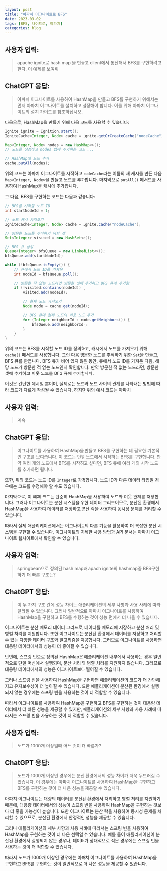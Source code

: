 ```yaml
---
layout: post
title: "아파치 이그나이트로 BFS"
date: 2023-03-02
tags: [BFS, 나이트로, 아파치]
categories: blog
---
```


## 사용자 입력:
> apache ignite로 hash map 을 만들고 client에서 통신해서 BFS를 구현하려고 한다. 이 예제를 보여줘

## ChatGPT 응답:
> 아파치 이그나이트를 사용하여 HashMap을 만들고 BFS를 구현하기 위해서는 먼저 아파치 이그나이트를 설치하고 설정해야 합니다. 이를 위해 아파치 이그나이트의 설치 가이드를 참조하십시오.

다음으로, HashMap을 만들기 위해 다음 코드를 사용할 수 있습니다:

```java
Ignite ignite = Ignition.start();
IgniteCache<Integer, Node> cache = ignite.getOrCreateCache("nodeCache");

Map<Integer, Node> nodes = new HashMap<>();
// 노드를 생성하고 nodes 맵에 추가하는 코드 ...

// HashMap에 노드 추가
cache.putAll(nodes);
```

위의 코드는 아파치 이그나이트를 시작하고 `nodeCache`라는 이름의 새 캐시를 만든 다음 `Map<Integer, Node>`을 만들고 노드를 추가합니다. 마지막으로 `putAll()` 메서드를 사용하여 HashMap을 캐시에 추가합니다.

그 다음, BFS를 구현하는 코드는 다음과 같습니다:

```java
// BFS를 시작할 노드 ID
int startNodeId = 1;

// 노드 캐시 가져오기
IgniteCache<Integer, Node> cache = ignite.cache("nodeCache");

// 방문한 노드를 추적하기 위한 셋
Set<Integer> visited = new HashSet<>();

// BFS 큐 생성
Queue<Integer> bfsQueue = new LinkedList<>();
bfsQueue.add(startNodeId);

while (!bfsQueue.isEmpty()) {
    // 큐에서 노드 ID를 가져옴
    int nodeId = bfsQueue.poll();

    // 방문한 적 없는 노드라면 방문한 셋에 추가하고 BFS 큐에 추가함
    if (!visited.contains(nodeId)) {
        visited.add(nodeId);

        // 현재 노드 가져오기
        Node node = cache.get(nodeId);

        // BFS 큐에 현재 노드의 이웃 노드 추가
        for (Integer neighborId : node.getNeighbors()) {
            bfsQueue.add(neighborId);
        }
    }
}
```

위의 코드는 BFS를 시작할 노드 ID를 정의하고, 캐시에서 노드를 가져오기 위해 `cache()` 메서드를 사용합니다. 그런 다음 방문한 노드를 추적하기 위한 `Set`을 만들고, BFS 큐를 만듭니다. BFS 큐가 비어 있지 않은 동안, 큐에서 노드 ID를 가져온 다음, 해당 노드가 방문한 적 없는 노드인지 확인합니다. 만약 방문한 적 없는 노드라면, 방문한 셋에 추가하고 이웃 노드를 BFS 큐에 추가합니다.

이것은 간단한 예시일 뿐이며, 실제로는 노드와 노드 사이의 관계를 나타내는 방법에 따라 코드가 다르게 작성될 수 있습니다. 하지만 위의 예시 코드는 아파치

## 사용자 입력:
> 계속

## ChatGPT 응답:
> 이그나이트를 사용하여 HashMap을 만들고 BFS를 구현하는 데 필요한 기본적인 구조를 보여줍니다. 이 코드는 단일 노드에서 시작하는 BFS를 구현합니다. 만약 여러 개의 노드에서 BFS를 시작하고 싶다면, BFS 큐에 여러 개의 시작 노드를 추가하면 됩니다.

또한, 위의 코드는 노드 ID를 `Integer`로 가정합니다. 노드 ID가 다른 데이터 타입일 경우에는 코드를 수정해야 할 수도 있습니다.

마지막으로, 이 예제 코드는 단순히 HashMap을 사용하여 노드와 이웃 관계를 저장합니다. 그러나 이그나이트는 분산 시스템을 위한 데이터 그리드이므로, 분산된 환경에서 HashMap을 사용하여 데이터를 저장하고 분산 락을 사용하여 동시성 문제를 처리할 수 있습니다.

따라서 실제 애플리케이션에서는 이그나이트의 다른 기능을 활용하여 더 복잡한 분산 시스템을 구현할 수 있습니다. 이그나이트의 자세한 사용 방법과 API 문서는 아파치 이그나이트 웹사이트에서 확인할 수 있습니다.

## 사용자 입력:
> springbean으로 정의된 hash map과 apach ignite의 hashmap중 BFS구현하기 더 빠른 구조는?

## ChatGPT 응답:
> 이 두 가지 구조 간에 성능 차이는 애플리케이션의 세부 사항과 사용 사례에 따라 달라질 수 있습니다. 그러나 일반적으로 아파치 이그나이트를 사용하여 HashMap을 구현하고 BFS를 수행하는 것이 성능 면에서 더 나을 수 있습니다.

이그나이트는 분산 메모리 데이터 그리드로, 데이터를 메모리에 저장하고 분산 처리 및 병렬 처리를 지원합니다. 또한 이그나이트는 분산된 환경에서 데이터를 저장하고 처리할 수 있는 다양한 데이터 구조와 알고리즘을 제공합니다. 그러므로 이그나이트를 사용하면 대용량 데이터에서의 성능이 더 좋아질 수 있습니다.

반면에, 스프링 빈으로 정의된 HashMap은 애플리케이션 내부에서 사용하는 경우 일반적으로 단일 머신에서 실행되며, 분산 처리 및 병렬 처리를 지원하지 않습니다. 그러므로 대용량 데이터에서의 성능은 이그나이트보다 떨어질 수 있습니다.

그러나 스프링 빈을 사용하여 HashMap을 구현하면 애플리케이션의 코드가 더 간단해지고 유지보수성이 더 높아질 수 있습니다. 또한 애플리케이션이 분산된 환경에서 실행되지 않는 경우에는 스프링 빈을 사용하는 것이 더 적합할 수 있습니다.

따라서 이그나이트를 사용하여 HashMap을 구현하고 BFS를 구현하는 것이 대용량 데이터에서 더 빠른 성능을 제공할 수 있지만, 애플리케이션의 세부 사항과 사용 사례에 따라서는 스프링 빈을 사용하는 것이 더 적합할 수 있습니다.

## 사용자 입력:
> 노드가 1000개 이상일때 어느 것이 더 빠른가?

## ChatGPT 응답:
> 노드가 1000개 이상인 경우에는 분산 환경에서의 성능 차이가 더욱 두드러질 수 있습니다. 이 경우에는 아파치 이그나이트를 사용하여 HashMap을 구현하고 BFS를 구현하는 것이 더 나은 성능을 제공할 수 있습니다.

아파치 이그나이트는 대량의 데이터를 분산된 환경에서 처리하고 병렬 처리를 지원하기 때문에, 대용량 데이터에서의 성능이 스프링 빈을 사용하여 HashMap을 구현하는 것보다 더 좋을 가능성이 높습니다. 또한 이그나이트는 분산 락을 사용하여 동시성 문제를 처리할 수 있으므로, 분산된 환경에서 안정적인 성능을 제공할 수 있습니다.

그러나 애플리케이션의 세부 사항과 사용 사례에 따라서는 스프링 빈을 사용하여 HashMap을 구현하는 것이 더 나은 선택일 수 있습니다. 예를 들어 애플리케이션이 분산된 환경에서 실행되지 않는 경우나, 데이터가 상대적으로 적은 경우에는 스프링 빈을 사용하는 것이 더 적합할 수 있습니다.

따라서 노드가 1000개 이상인 경우에는 아파치 이그나이트를 사용하여 HashMap을 구현하고 BFS를 구현하는 것이 일반적으로 더 나은 성능을 제공할 수 있습니다.

